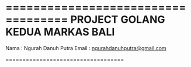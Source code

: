 ===================================
PROJECT GOLANG KEDUA MARKAS BALI
===================================

Nama : Ngurah Danuh Putra
Email : ngurahdanuhputra@gmail.com

===================================
